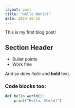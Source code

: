 ```yaml
---
layout: post
title: "Hello World!"
date: 2024-10-25
---
```


This is my first blog post!

## Section Header

- Bullet points
- Work fine

And so does *italic* and **bold** text.

### Code blocks too:

```python
def hello_world():
    print("Hello, World!")